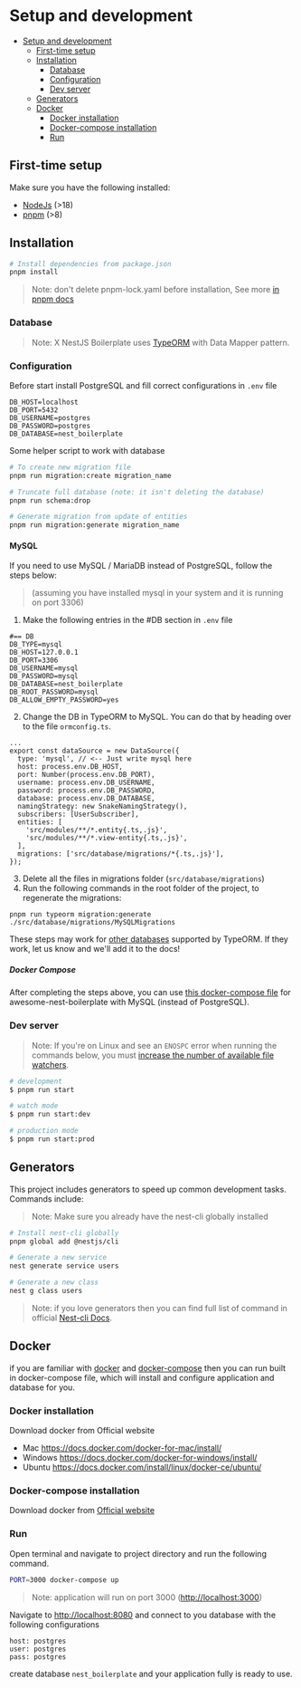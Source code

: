 # Setup and development

- [Setup and development](#setup-and-development)
  - [First-time setup](#first-time-setup)
  - [Installation](#installation)
    - [Database](#database)
    - [Configuration](#configuration)
    - [Dev server](#dev-server)
  - [Generators](#generators)
  - [Docker](#docker)
    - [Docker installation](#docker-installation)
    - [Docker-compose installation](#docker-compose-installation)
    - [Run](#run)

## First-time setup

Make sure you have the following installed:

- [NodeJs](https://nodejs.org/en/) (>18)
- [pnpm](https://pnpm.io/) (>8)

## Installation

```bash
# Install dependencies from package.json
pnpm install
```

> Note: don't delete pnpm-lock.yaml before installation, See more [in pnpm docs](https://pnpm.io/git#lockfiles)

### Database

> Note: X NestJS Boilerplate uses [TypeORM](https://github.com/typeorm/typeorm) with Data Mapper pattern.

### Configuration

Before start install PostgreSQL and fill correct configurations in `.env` file

```env
DB_HOST=localhost
DB_PORT=5432
DB_USERNAME=postgres
DB_PASSWORD=postgres
DB_DATABASE=nest_boilerplate
```

Some helper script to work with database

```bash
# To create new migration file
pnpm run migration:create migration_name

# Truncate full database (note: it isn't deleting the database)
pnpm run schema:drop

# Generate migration from update of entities
pnpm run migration:generate migration_name
```

#### MySQL

If you need to use MySQL / MariaDB instead of PostgreSQL, follow the steps below:
> (assuming you have installed mysql in your system and it is running on port 3306)
1. Make the following entries in the #DB section in `.env` file

```env
#== DB
DB_TYPE=mysql
DB_HOST=127.0.0.1
DB_PORT=3306
DB_USERNAME=mysql
DB_PASSWORD=mysql
DB_DATABASE=nest_boilerplate
DB_ROOT_PASSWORD=mysql
DB_ALLOW_EMPTY_PASSWORD=yes
```
2. Change the DB in TypeORM to MySQL. You can do that by heading over to the file `ormconfig.ts`.
```
...
export const dataSource = new DataSource({
  type: 'mysql', // <-- Just write mysql here
  host: process.env.DB_HOST,
  port: Number(process.env.DB_PORT),
  username: process.env.DB_USERNAME,
  password: process.env.DB_PASSWORD,
  database: process.env.DB_DATABASE,
  namingStrategy: new SnakeNamingStrategy(),
  subscribers: [UserSubscriber],
  entities: [
    'src/modules/**/*.entity{.ts,.js}',
    'src/modules/**/*.view-entity{.ts,.js}',
  ],
  migrations: ['src/database/migrations/*{.ts,.js}'],
});
```
3. Delete all the files in migrations folder (`src/database/migrations`)
4. Run the following commands in the root folder of the project, to regenerate the migrations:
```
pnpm run typeorm migration:generate ./src/database/migrations/MySQLMigrations
```

These steps may work for [other databases](https://typeorm.io/#features) supported by TypeORM. If they work, let us know and we'll add it to the docs!

##### Docker Compose
After completing the steps above, you can use [this docker-compose file](../docker-compose_mysql.yml) for awesome-nest-boilerplate with MySQL (instead of PostgreSQL).

### Dev server

> Note: If you're on Linux and see an `ENOSPC` error when running the commands below, you must [increase the number of available file watchers](https://stackoverflow.com/questions/22475849/node-js-error-enospc#answer-32600959).

```bash
# development
$ pnpm run start

# watch mode
$ pnpm run start:dev

# production mode
$ pnpm run start:prod
```

## Generators

This project includes generators to speed up common development tasks. Commands include:

> Note: Make sure you already have the nest-cli globally installed

```bash
# Install nest-cli globally
pnpm global add @nestjs/cli

# Generate a new service
nest generate service users

# Generate a new class
nest g class users

```
> Note: if you love generators then you can find full list of command in official [Nest-cli Docs](https://docs.nestjs.com/cli/usages#generate-alias-g).

## Docker

if you are familiar with [docker](https://www.docker.com/) and [docker-compose](https://docs.docker.com/compose) then you can run built in docker-compose file, which will install and configure application and database for you.

### Docker installation

Download docker from Official website

- Mac <https://docs.docker.com/docker-for-mac/install/>
- Windows <https://docs.docker.com/docker-for-windows/install/>
- Ubuntu <https://docs.docker.com/install/linux/docker-ce/ubuntu/>

### Docker-compose installation

Download docker from [Official website](https://docs.docker.com/compose/install)

### Run

Open terminal and navigate to project directory and run the following command.

```bash
PORT=3000 docker-compose up
```

> Note: application will run on port 3000 (<http://localhost:3000>)

Navigate to <http://localhost:8080> and connect to you database with the following configurations

```text
host: postgres
user: postgres
pass: postgres
```

create database `nest_boilerplate` and your application fully is ready to use.
